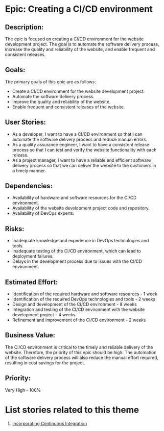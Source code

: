 # Epic: Creating a CI/CD environment
<!--add the Title to fit the format -->
## Description:
The epic is focused on creating a CI/CD environment for the website development project. The goal is to automate the software delivery process, increase the quality and reliability of the website, and enable frequent and consistent releases.

## Goals:
The primary goals of this epic are as follows:

* Create a CI/CD environment for the website development project.
* Automate the software delivery process.
* Improve the quality and reliability of the website.
* Enable frequent and consistent releases of the website.

## User Stories:
* As a developer, I want to have a CI/CD environment so that I can automate the software delivery process and reduce manual errors.
* As a quality assurance engineer, I want to have a consistent release process so that I can test and verify the website functionality with each release.
* As a project manager, I want to have a reliable and efficient software delivery process so that we can deliver the website to the customers in a timely manner.

## Dependencies:
* Availability of hardware and software resources for the CI/CD environment.
* Availability of the website development project code and repository.
* Availability of DevOps experts.

## Risks:
* Inadequate knowledge and experience in DevOps technologies and tools.
* Inadequate testing of the CI/CD environment, which can lead to deployment failures.
* Delays in the development process due to issues with the CI/CD environment.

## Estimated Effort:
* Identification of the required hardware and software resources - 1 week
* Identification of the required DevOps technologies and tools - 2 weeks
* Design and development of the CI/CD environment - 8 weeks
* Integration and testing of the CI/CD environment with the website development project - 4 weeks
* Refinement and improvement of the CI/CD environment - 2 weeks

## Business Value:
The CI/CD environment is critical to the timely and reliable delivery of the website. Therefore, the priority of this epic should be high. The automation of the software delivery process will also reduce the manual effort required, resulting in cost savings for the project.

## Priority:
Very High - 100%
<!--fix the link -->
# List stories related to this theme
1. [Incorporating Continuous Integration](user_stories/story_devops.md)
